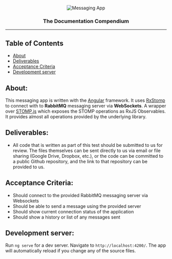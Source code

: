 <p align="center">
 <img src="https://p79.f0.n0.cdn.getcloudapp.com/items/bLuBY5EO/ec9e72d4-e3ca-4e12-824f-f119ecf3a60e.jpeg?source=viewer&v=2bd7269628df5b9939a2c8acf5c76df9" alt="Messaging App"></a>
</p>

<h3 align="center">The Documentation Compendium</h3>

---

## Table of Contents

- [About](#about)
- [Deliverables](#deliverables)
- [Acceptance Criteria](#acceptance_criteria)
- [Development server](#server)


## About: <a name = "about"></a>

This messaging app is written with the [Angular](https://angular.io/) framework.
It uses [RxStomp](https://github.com/stomp-js/rx-stomp) to connect with to
**RabbitMQ** messaging server via **WebSockets**. A wrapper over
[STOMP.js](https://github.com/stomp-js/stompjs) which exposes the STOMP operations
as RxJS Observables. It provides almost all operations provided by the underlying
library. 

## Deliverables: <a name = "deliverables"></a>

- All code that is written as part of this test should be submitted to us for review. The files
themselves can be sent directly to us via email or file sharing (Google Drive, Dropbox, etc.), or
the code can be committed to a public Github repository, and the link to that repository can be
provided to us.

## Acceptance Criteria: <a name = "acceptance_criteria"></a>

- Should connect to the provided RabbitMQ messaging server via Websockets
- Should be able to send a message using the provided server
- Should show current connection status of the application
- Should show a history or list of any messages sent

## Development server: <a name = "server"></a>

Run `ng serve` for a dev server. Navigate to `http://localhost:4200/`. The app will automatically reload if you change any of the source files.

